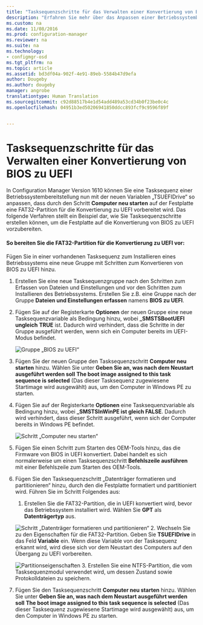 ```yaml
---
title: "Tasksequenzschritte für das Verwalten einer Konvertierung von BIOS zu UEFI | Configuration Manager"
description: "Erfahren Sie mehr über das Anpassen einer Betriebssystembereitstellungs-Tasksequenz, um eine FAT32-Partition auf die Konvertierung zu UEFI vorzubereiten."
ms.custom: na
ms.date: 11/08/2016
ms.prod: configuration-manager
ms.reviewer: na
ms.suite: na
ms.technology:
- configmgr-osd
ms.tgt_pltfrm: na
ms.topic: article
ms.assetid: bd3df04a-902f-4e91-89eb-5584b47d9efa
author: Dougeby
ms.author: dougeby
manager: angrobe
translationtype: Human Translation
ms.sourcegitcommit: c92d88517b4e1d54add489a53cd34b0f23be0c4c
ms.openlocfilehash: 04951b3ed50206941850ddcc893fcf9c9596f89f


---
```

# <a name="task-sequence-steps-to-manage-bios-to-uefi-conversion"></a>Tasksequenzschritte für das Verwalten einer Konvertierung von BIOS zu UEFI
In Configuration Manager Version 1610 können Sie eine Tasksequenz einer Betriebssystembereitstellung nun mit der neuen Variablen „TSUEFIDrive“ so anpassen, dass durch den Schritt **Computer neu starten** auf der Festplatte eine FAT32-Partition für die Konvertierung zu UEFI vorbereitet wird. Das folgende Verfahren stellt ein Beispiel dar, wie Sie Tasksequenzschritte erstellen können, um die Festplatte auf die Konvertierung von BIOS zu UEFI vorzubereiten.

#### <a name="to-prepare-the-fat32-partition-for-the-conversion-to-uefi"></a>So bereiten Sie die FAT32-Partition für die Konvertierung zu UEFI vor:
Fügen Sie in einer vorhandenen Tasksequenz zum Installieren eines Betriebssystems eine neue Gruppe mit Schritten zum Konvertieren von BIOS zu UEFI hinzu.

1. Erstellen Sie eine neue Tasksequenzgruppe nach den Schritten zum Erfassen von Dateien und Einstellungen und vor den Schritten zum Installieren des Betriebssystems. Erstellen Sie z.B. eine Gruppe nach der Gruppe **Dateien und Einstellungen erfassen** namens **BIOS zu UEFI**.
2. Fügen Sie auf der Registerkarte **Optionen** der neuen Gruppe eine neue Tasksequenzvariable als Bedingung hinzu, wobei **_SMSTSBootUEFI** **ungleich** **TRUE** ist. Dadurch wird verhindert, dass die Schritte in der Gruppe ausgeführt werden, wenn sich ein Computer bereits im UEFI-Modus befindet.

   ![Gruppe „BIOS zu UEFI“](../../core/get-started/media/BIOS-to-UEFI-group.png)
3. Fügen Sie der neuen Gruppe den Tasksequenzschritt **Computer neu starten** hinzu. Wählen Sie unter **Geben Sie an, was nach dem Neustart ausgeführt werden soll** **The boot image assigned to this task sequence is selected** (Das dieser Tasksequenz zugewiesene Startimage wird ausgewählt) aus, um den Computer in Windows PE zu starten.  
4. Fügen Sie auf der Registerkarte **Optionen** eine Tasksequenzvariable als Bedingung hinzu, wobei **_SMSTSInWinPE ist gleich FALSE**. Dadurch wird verhindert, dass dieser Schritt ausgeführt, wenn sich der Computer bereits in Windows PE befindet.

    ![Schritt „Computer neu starten“](../../core/get-started/media/restart-in-windows-pe.png)
5. Fügen Sie einen Schritt zum Starten des OEM-Tools hinzu, das die Firmware von BIOS in UEFI konvertiert. Dabei handelt es sich normalerweise um einen Tasksequenzschritt **Befehlszeile ausführen** mit einer Befehlszeile zum Starten des OEM-Tools.
6.  Fügen Sie den Tasksequenzschritt „Datenträger formatieren und partitionieren“ hinzu, durch den die Festplatte formatiert und partitioniert wird. Führen Sie im Schritt Folgendes aus:
    1.  Erstellen Sie die FAT32-Partition, die in UEFI konvertiert wird, bevor das Betriebssystem installiert wird. Wählen Sie **GPT** als **Datenträgertyp** aus.

       ![Schritt „Datenträger formatieren und partitionieren“](../media/format-and-partition-disk.png)
    2.  Wechseln Sie zu den Eigenschaften für die FAT32-Partition. Geben Sie **TSUEFIDrive** in das Feld **Variable** ein. Wenn diese Variable von der Tasksequenz erkannt wird, wird diese sich vor dem Neustart des Computers auf den Übergang zu UEFI vorbereiten.

       ![Partitionseigenschaften](../../core/get-started/media/partition-properties.png)
    3. Erstellen Sie eine NTFS-Partition, die vom Tasksequenzmodul verwendet wird, um dessen Zustand sowie Protokolldateien zu speichern.
7.  Fügen Sie den Tasksequenzschritt **Computer neu starten** hinzu. Wählen Sie unter **Geben Sie an, was nach dem Neustart ausgeführt werden soll** **The boot image assigned to this task sequence is selected** (Das dieser Tasksequenz zugewiesene Startimage wird ausgewählt) aus, um den Computer in Windows PE zu starten.  



<!--HONumber=Jan17_HO1-->


